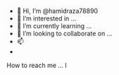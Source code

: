 - 👋 Hi, I’m @hamidraza78890
- 👀 I’m interested in ...
- 🌱 I’m currently learning ...
- 💞️ I’m looking to collaborate on ...
- 📫
- 
How to reach me ...
I 
<!---I am
hamidraza78890/hamidraza78890 is a ✨ special ✨ repository because its `README.md` (this file) appears on your GitHub profile.
You can click the Preview link to take a look at your changes.
--->
